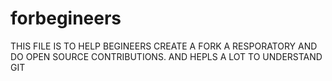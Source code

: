 # forbegineers
THIS FILE IS TO HELP BEGINEERS CREATE A FORK A RESPORATORY AND DO OPEN SOURCE CONTRIBUTIONS.
AND HEPLS A LOT TO UNDERSTAND GIT